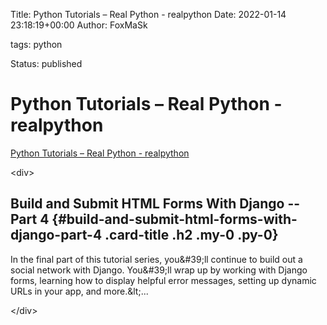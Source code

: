 Title: Python Tutorials – Real Python - realpython
Date: 2022-01-14 23:18:19+00:00
Author: FoxMaSk 

tags: python

Status: published





# Python Tutorials – Real Python - realpython

[Python Tutorials – Real Python - realpython](https://realpython.com/)

&lt;div&gt;

[](/django-social-forms-4/)

Build and Submit HTML Forms With Django -- Part 4 {#build-and-submit-html-forms-with-django-part-4 .card-title .h2 .my-0 .py-0}
-------------------------------------------------

In the final part of this tutorial series, you\&#39;ll continue to build out
a social network with Django. You\&#39;ll wrap up by working with Django
forms, learning how to display helpful error messages, setting up
dynamic URLs in your app, and more.\&lt;...

&lt;/div&gt;